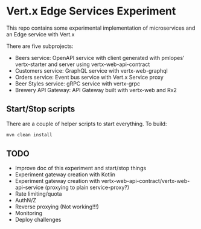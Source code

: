 # Vert.x Edge Services Experiment

This repo contains some experimental implementation of microservices and an Edge service with Vert.x

There are five subprojects:

* Beers service: OpenAPI service with client generated with pmlopes' vertx-starter and server using vertx-web-api-contract
* Customers service: GraphQL service with vertx-web-graphql
* Orders service: Event bus service with Vert.x Service proxy
* Beer Styles service: gRPC service with vertx-grpc
* Brewery API Gateway: API Gateway built with vertx-web and Rx2

## Start/Stop scripts

There are a couple of helper scripts to start everything. To build:

```bash
mvn clean install
```

## TODO

* Improve doc of this experiment and start/stop things
* Experiment gateway creation with Kotlin
* Experiment gateway creation with vertx-web-api-contract/vertx-web-api-service (proxying to plain service-proxy?)
* Rate limiting/quota
* AuthN/Z
* Reverse proxying (Not working!!!)
* Monitoring
* Deploy challenges
